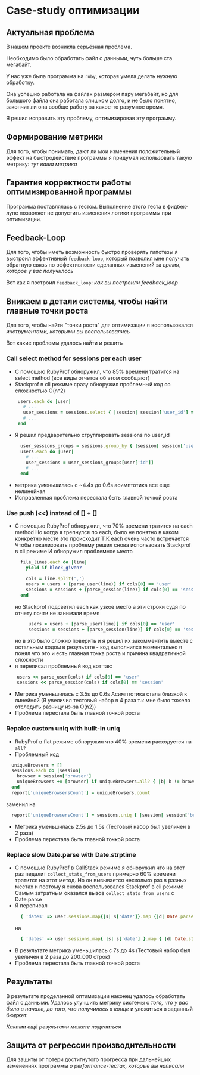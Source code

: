 # Case-study оптимизации

## Актуальная проблема
В нашем проекте возникла серьёзная проблема.

Необходимо было обработать файл с данными, чуть больше ста мегабайт.

У нас уже была программа на `ruby`, которая умела делать нужную обработку.

Она успешно работала на файлах размером пару мегабайт, но для большого файла она работала слишком долго, и не было понятно, закончит ли она вообще работу за какое-то разумное время.

Я решил исправить эту проблему, оптимизировав эту программу.

## Формирование метрики
Для того, чтобы понимать, дают ли мои изменения положительный эффект на быстродействие программы я придумал использовать такую метрику: *тут ваша метрика*

## Гарантия корректности работы оптимизированной программы
Программа поставлялась с тестом. Выполнение этого теста в фидбек-лупе позволяет не допустить изменения логики программы при оптимизации.

## Feedback-Loop
Для того, чтобы иметь возможность быстро проверять гипотезы я выстроил эффективный `feedback-loop`, который позволил мне получать обратную связь по эффективности сделанных изменений за *время, которое у вас получилось*

Вот как я построил `feedback_loop`: *как вы построили feedback_loop*

## Вникаем в детали системы, чтобы найти главные точки роста
Для того, чтобы найти "точки роста" для оптимизации я воспользовался *инструментами, которыми вы воспользовались*

Вот какие проблемы удалось найти и решить

### Сall select method for sessions per each user
- С помощью RubyProf обноружил, что 85% времени тратится на select method
   (все виды отчетов об этом сообщают)
- Stackprof в cli режиме сразу обноружил проблемный код со сложностью O(n^2)
   ```ruby
    users.each do |user|
      # ...
      user_sessions = sessions.select { |session| session['user_id'] == user['id'] }
      # ...
    end
   ```
- Я решил предварительно сгруппировать sessions по user_id
  ```ruby
    user_sessions_groups = sessions.group_by { |session| session['user_id'] }
    users.each do |user|
      # ...
      user_sessions = user_sessions_groups[user['id']]
      # ...
    end
  ```
- метрика уменьшилась с ~4.4s до 0.6s
  асимптотика все еще нелинейная 
- Исправленная проблема перестала быть главной точкой роста

### Use push (<<) instead of [] + []
- С помощью RubyProf обноружил, что 70% времени тратится на each method
  Но когда я грепнулся по each, было не понятно в каком конкретно месте это происходит
  Т.К each очень часто встречается
  Чтобы локализовать проблему решил снова использовать Stackprof в cli режиме
  И обноружил проблемное место
  ```ruby
    file_lines.each do |line|
      yield if block_given?
  
      cols = line.split(',')
      users = users + [parse_user(line)] if cols[0] == 'user'
      sessions = sessions + [parse_session(line)] if cols[0] == 'session'
    end
  ```
  но Stackprof подсветил each как узкое место
  а эти строки судя по отчету почти не занимали время
   ```ruby
        users = users + [parse_user(line)] if cols[0] == 'user'
        sessions = sessions + [parse_session(line)] if cols[0] == 'session'
  ```
  но в это было сложно поверить и я решил их закомментить вместе с остальным кодом
  в результате - код выполнился моментально
  я понял что это и есть главная точка роста и причина квадратичной сложности 
- я переписал проблемный код вот так:
```ruby
    users << parse_user(cols) if cols[0] == 'user'
    sessions << parse_session(cols) if cols[0] == 'session'
```
- Метрика уменьшилась с 3.5s до 0.6s
  Асимптотика стала близкой к линейной
  (Я увеличил тестовый набор в 4 раза т.к мне было тяжело отследить разницу из-за O(n2))
- Проблема перестала быть главной точкой роста

### Repalce custom uniq with built-in uniq
- RubyProf в flat режиме обноружил что 40% времени расходуется на `all?`
- Проблемный код
```ruby
  uniqueBrowsers = []
  sessions.each do |session|
    browser = session['browser']
    uniqueBrowsers += [browser] if uniqueBrowsers.all? { |b| b != browser }
  end
  report['uniqueBrowsersCount'] = uniqueBrowsers.count
```
заменил на
```ruby
  report['uniqueBrowsersCount'] = sessions.uniq { |session| session['browser'] }.count
```
- Метрика уменьшилась 2.5s до 1.5s (Тестовый набор был увеличен в 2 раза)
- Проблема перестала быть главной точкой роста

### Replace slow Date.parse with Date.strptime
- С помощью RubyProf в CallStack режиме я обноружил что на этот раз педалит `collect_stats_from_users`
  примерно 60% времени тратится на этот метод.
  Но он вызывается несколько раз в разных местах и поэтому я снова воспользовался Stackprof в cli режиме
  Самым затратным оказался вызов `collect_stats_from_users` с Date.parse
- Я переписал
  ```ruby
    { 'dates' => user.sessions.map{|s| s['date']}.map {|d| Date.parse(d)}.sort.reverse.map { |d| d.iso8601 } }
  ```
  на
  ```ruby
    { 'dates' => user.sessions.map{ |s| s['date'] }.map { |d| Date.strptime(d, '%Y-%m-%d').iso8601 }.sort.reverse }
  ```
- В результате метрика уменьшилась с 7s до 4s (Тестовый набор был увеличен в 2 раза до 200_000 строк)
- Проблема перестала быть главной точкой роста


## Результаты
В результате проделанной оптимизации наконец удалось обработать файл с данными.
Удалось улучшить метрику системы с *того, что у вас было в начале, до того, что получилось в конце* и уложиться в заданный бюджет.

*Какими ещё результами можете поделиться*

## Защита от регрессии производительности
Для защиты от потери достигнутого прогресса при дальнейших изменениях программы *о performance-тестах, которые вы написали*

